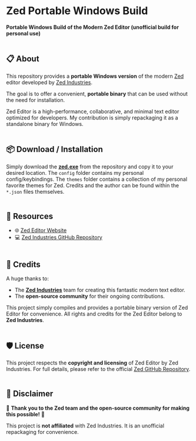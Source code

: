# Zed Portable Windows Build 
**Portable Windows Build of the Modern Zed Editor (unofficial build for personal use)**
<br></br>

## 📋 About

This repository provides a **portable Windows version** of the modern [Zed](https://zed.dev) editor developed by [Zed Industries](https://github.com/zed-industries/zed). 

The goal is to offer a convenient, **portable binary** that can be used without the need for installation.

Zed Editor is a high-performance, collaborative, and minimal text editor optimized for developers. My contribution is simply repackaging it as a standalone binary for Windows.
<br></br>

## 📦 Download / Installation

Simply download the **[zed.exe](https://github.com/Julian-Bruyers/zed/raw/refs/heads/main/zed.exe)** from the repository and copy it to your desired location. The `config` folder contains my personal config/keybindings. The `themes` folder contains
a collection of my personal favorite themes for Zed. Credits and the author can be found within the `*.json` files themselves.
<br></br>

## 🔗 Resources
- 🌐 [Zed Editor Website](https://zed.dev)
- 💻 [Zed Industries GitHub Repository](https://github.com/zed-industries/zed)
<br></br>

## 🙏 Credits

A huge thanks to:
- The **[Zed Industries](https://zed.dev)** team for creating this fantastic modern text editor.
- The **open-source community** for their ongoing contributions.

This project simply compiles and provides a portable binary version of Zed Editor for convenience. All rights and credits for the Zed Editor belong to **Zed Industries**.
<br></br>

## 🛡️ License

This project respects the **copyright and licensing** of Zed Editor by Zed Industries. For full details, please refer to the official [Zed GitHub Repository](https://github.com/zed-industries/zed).
<br></br>

## 💬 Disclaimer

📣 **Thank you to the Zed team and the open-source community for making this possible!** 📣

This project is **not affiliated** with Zed Industries. It is an unofficial repackaging for convenience.
